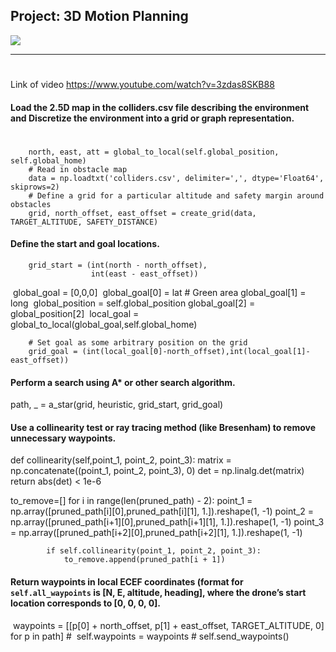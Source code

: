 ## Project: 3D Motion Planning
![](3Dmotionplanning)

---

# 

Link of video https://www.youtube.com/watch?v=3zdas8SKB88

#### Load the 2.5D map in the colliders.csv file describing the environment and Discretize the environment into a grid or graph representation.

# 
        north, east, att = global_to_local(self.global_position, self.global_home)
        # Read in obstacle map
        data = np.loadtxt('colliders.csv', delimiter=',', dtype='Float64', skiprows=2)
        # Define a grid for a particular altitude and safety margin around obstacles
        grid, north_offset, east_offset = create_grid(data, TARGET_ALTITUDE, SAFETY_DISTANCE)
#### Define the start and goal locations.

        grid_start = (int(north - north_offset),
                      int(east - east_offset))
​        global_goal = [0,0,0]
​        global_goal[0] = lat # Green area
​        global_goal[1] = long
​        global_position = self.global_position
​        global_goal[2] = global_position[2]
​        local_goal = global_to_local(global_goal,self.global_home)

        # Set goal as some arbitrary position on the grid
        grid_goal = (int(local_goal[0]-north_offset),int(local_goal[1]-east_offset))


#### Perform a search using A* or other search algorithm.



path, _ = a_star(grid, heuristic, grid_start, grid_goal)





#### Use a collinearity test or ray tracing method (like Bresenham) to remove unnecessary waypoints.



def collinearity(self,point_1, point_2, point_3):
        matrix = np.concatenate((point_1, point_2, point_3), 0)
        det = np.linalg.det(matrix)
        return abs(det) < 1e-6

to_remove=[]
        for  i in range(len(pruned_path) - 2):
            point_1 = np.array([pruned_path[i][0],pruned_path[i][1], 1.]).reshape(1, -1)
            point_2 = np.array([pruned_path[i+1][0],pruned_path[i+1][1], 1.]).reshape(1, -1)
            point_3 = np.array([pruned_path[i+2][0],pruned_path[i+2][1], 1.]).reshape(1, -1)


            if self.collinearity(point_1, point_2, point_3):
                to_remove.append(pruned_path[i + 1])


#### Return waypoints in local ECEF coordinates (format for `self.all_waypoints` is [N, E, altitude, heading], where the drone’s start location corresponds to [0, 0, 0, 0].





​         waypoints = [[p[0] + north_offset, p[1] + east_offset, TARGET_ALTITUDE, 0] for p in path]
        # 
​        self.waypoints = waypoints
        # 
​        self.send_waypoints()






